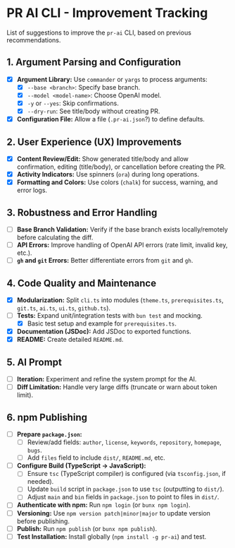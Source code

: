 # PR AI CLI - Improvement Tracking

List of suggestions to improve the `pr-ai` CLI, based on previous recommendations.

## 1. Argument Parsing and Configuration

- [x] **Argument Library:** Use `commander` or `yargs` to process arguments:
  - [x] `--base <branch>`: Specify base branch.
  - [x] `--model <model-name>`: Choose OpenAI model.
  - [x] `-y` or `--yes`: Skip confirmations.
  - [x] `--dry-run`: See title/body without creating PR.
- [x] **Configuration File:** Allow a file (`.pr-ai.json`?) to define defaults.

## 2. User Experience (UX) Improvements

- [x] **Content Review/Edit:** Show generated title/body and allow confirmation, editing (title/body), or cancellation before creating the PR.
- [x] **Activity Indicators:** Use spinners (`ora`) during long operations.
- [x] **Formatting and Colors:** Use colors (`chalk`) for success, warning, and error logs.

## 3. Robustness and Error Handling

- [ ] **Base Branch Validation:** Verify if the base branch exists locally/remotely before calculating the diff.
- [ ] **API Errors:** Improve handling of OpenAI API errors (rate limit, invalid key, etc.).
- [ ] **`gh` and `git` Errors:** Better differentiate errors from `git` and `gh`.

## 4. Code Quality and Maintenance

- [x] **Modularization:** Split `cli.ts` into modules (`theme.ts`, `prerequisites.ts`, `git.ts`, `ai.ts`, `ui.ts`, `github.ts`).
- [ ] **Tests:** Expand unit/integration tests with `bun test` and mocking.
  - [x] Basic test setup and example for `prerequisites.ts`.
- [x] **Documentation (JSDoc):** Add JSDoc to exported functions.
- [x] **README:** Create detailed `README.md`.

## 5. AI Prompt

- [ ] **Iteration:** Experiment and refine the system prompt for the AI.
- [ ] **Diff Limitation:** Handle very large diffs (truncate or warn about token limit).

## 6. npm Publishing

- [ ] **Prepare `package.json`:**
  - [ ] Review/add fields: `author`, `license`, `keywords`, `repository`, `homepage`, `bugs`.
  - [ ] Add `files` field to include `dist/`, `README.md`, etc.
- [ ] **Configure Build (TypeScript -> JavaScript):**
  - [ ] Ensure `tsc` (TypeScript compiler) is configured (via `tsconfig.json`, if needed).
  - [ ] Update `build` script in `package.json` to use `tsc` (outputting to `dist/`).
  - [ ] Adjust `main` and `bin` fields in `package.json` to point to files in `dist/`.
- [ ] **Authenticate with npm:** Run `npm login` (or `bunx npm login`).
- [ ] **Versioning:** Use `npm version patch|minor|major` to update version before publishing.
- [ ] **Publish:** Run `npm publish` (or `bunx npm publish`).
- [ ] **Test Installation:** Install globally (`npm install -g pr-ai`) and test. 